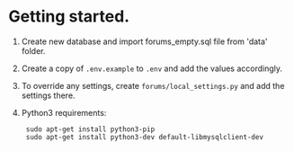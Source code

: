
# Getting started.

1. Create new database and import forums_empty.sql file from 'data' folder.
2. Create a copy of `.env.example` to `.env` and add the values accordingly.
3. To override any settings, create `forums/local_settings.py` and add the settings there.

4. Python3 requirements: 

        sudo apt-get install python3-pip
        sudo apt-get install python3-dev default-libmysqlclient-dev